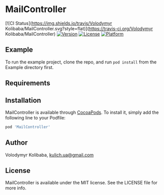 # MailController

[![CI Status](https://img.shields.io/travis/Volodymyr Kolibaba/MailController.svg?style=flat)](https://travis-ci.org/Volodymyr Kolibaba/MailController)
[![Version](https://img.shields.io/cocoapods/v/MailController.svg?style=flat)](https://cocoapods.org/pods/MailController)
[![License](https://img.shields.io/cocoapods/l/MailController.svg?style=flat)](https://cocoapods.org/pods/MailController)
[![Platform](https://img.shields.io/cocoapods/p/MailController.svg?style=flat)](https://cocoapods.org/pods/MailController)

## Example

To run the example project, clone the repo, and run `pod install` from the Example directory first.

## Requirements

## Installation

MailController is available through [CocoaPods](https://cocoapods.org). To install
it, simply add the following line to your Podfile:

```ruby
pod 'MailController'
```

## Author

Volodymyr Kolibaba, kulich.ua@gmail.com

## License

MailController is available under the MIT license. See the LICENSE file for more info.
